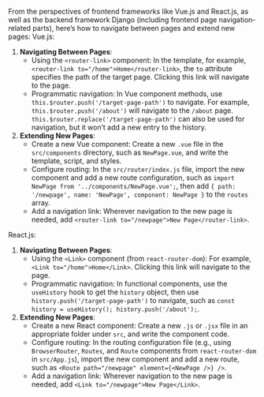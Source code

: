 From the perspectives of frontend frameworks like Vue.js and React.js, as well as the backend framework Django (including frontend page navigation-related parts), here’s how to navigate between pages and extend new pages:
Vue.js:
1. **Navigating Between Pages**:
   - Using the `<router-link>` component: In the template, for example, `<router-link to="/home">Home</router-link>`, the `to` attribute specifies the path of the target page. Clicking this link will navigate to the page.
   - Programmatic navigation: In Vue component methods, use `this.$router.push('/target-page-path')` to navigate. For example, `this.$router.push('/about')` will navigate to the `/about` page. `this.$router.replace('/target-page-path')` can also be used for navigation, but it won’t add a new entry to the history.
2. **Extending New Pages**:
   - Create a new Vue component: Create a new `.vue` file in the `src/components` directory, such as `NewPage.vue`, and write the template, script, and styles.
   - Configure routing: In the `src/router/index.js` file, import the new component and add a new route configuration, such as `import NewPage from '../components/NewPage.vue';`, then add `{ path: '/newpage', name: 'NewPage', component: NewPage }` to the `routes` array.
   - Add a navigation link: Wherever navigation to the new page is needed, add `<router-link to="/newpage">New Page</router-link>`.

React.js:
1. **Navigating Between Pages**:
   - Using the `<Link>` component (from `react-router-dom`): For example, `<Link to="/home">Home</Link>`. Clicking this link will navigate to the page.
   - Programmatic navigation: In functional components, use the `useHistory` hook to get the `history` object, then use `history.push('/target-page-path')` to navigate, such as `const history = useHistory(); history.push('/about');`.
2. **Extending New Pages**:
   - Create a new React component: Create a new `.js` or `.jsx` file in an appropriate folder under `src`, and write the component code.
   - Configure routing: In the routing configuration file (e.g., using `BrowserRouter`, `Routes`, and `Route` components from `react-router-dom` in `src/App.js`), import the new component and add a new route, such as `<Route path="/newpage" element={<NewPage />} />`.
   - Add a navigation link: Wherever navigation to the new page is needed, add `<Link to="/newpage">New Page</Link>`.



